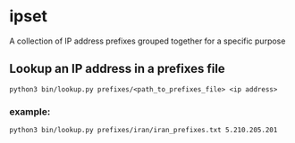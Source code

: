 # ipset
A collection of IP address prefixes grouped together for a specific purpose

## Lookup an IP address in a prefixes file

```
python3 bin/lookup.py prefixes/<path_to_prefixes_file> <ip address>
```

### example:
```
python3 bin/lookup.py prefixes/iran/iran_prefixes.txt 5.210.205.201
```